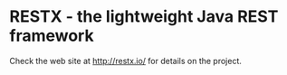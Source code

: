 # RESTX - the lightweight Java REST framework


Check the web site at http://restx.io/ for details on the project.

